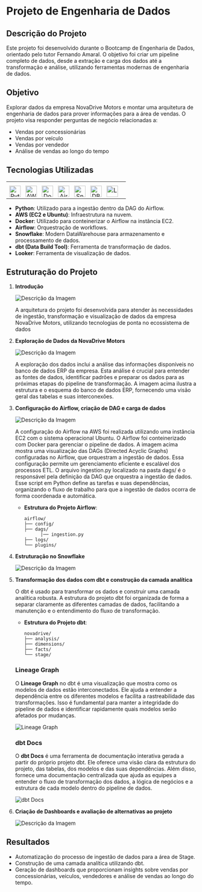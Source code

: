 ﻿# Projeto de Engenharia de Dados

## Descrição do Projeto
Este projeto foi desenvolvido durante o Bootcamp de Engenharia de Dados, orientado pelo tutor Fernando Amaral. O objetivo foi criar um pipeline completo de dados, desde a extração e carga dos dados até a transformação e análise, utilizando ferramentas modernas de engenharia de dados.

## Objetivo
Explorar dados da empresa NovaDrive Motors e montar uma arquitetura de engenharia de dados para prover informações para a área de vendas. O projeto visa responder perguntas de negócio relacionadas a:
- Vendas por concessionárias
- Vendas por veículo
- Vendas por vendedor
- Análise de vendas ao longo do tempo

## Tecnologias Utilizadas

<table align="center">
  <th></th>
  <tr>
    <td align="center">
      <a href="https://www.python.org"><img align="left" alt="Python" width="30px" style="padding-right:10px;" src="https://github.com/devicons/devicon/blob/master/icons/python/python-original.svg"/>
      <a href="https://aws.amazon.com/pt/"><img align="left" alt="AWS" width="30px" style="padding-right:10px;" src="https://raw.githubusercontent.com/devicons/devicon/6910f0503efdd315c8f9b858234310c06e04d9c0/icons/amazonwebservices/amazonwebservices-plain-wordmark.svg"/>
      <a href="https://www.docker.com/"><img align="left" alt="Docker" width="30px" style="padding-right:10px;" src="https://github.com/devicons/devicon/blob/master/icons/docker/docker-original.svg"/>  
      <a href="https://airflow.apache.org"><img align="left" alt="Airflow" width="30px" style="padding-right:10px;" src="https://github.com/devicons/devicon/blob/master/icons/apacheairflow/apacheairflow-original.svg"/>
      <a href="https://www.snowflake.com/pt_br/"><img align="left" alt="Snowflake" width="30px" style="padding-right:10px;" src="https://github.com/JuniorFarineli/icons-tools/blob/main/snowflake.svg"/>
      <a href="https://www.getdbt.com"><img align="left" alt="DBT" width="30px" style="padding-right:10px;" src="https://github.com/JuniorFarineli/icons-tools/blob/main/dbt.png"/>
      <a href="https://lookerstudio.google.com/overview"><img align="left" alt="Looker" width="30px" style="padding-right:10px;" src="https://github.com/JuniorFarineli/icons-tools/blob/main/looker-icon.svg"/>
    </td>
  </tr>
</table>

- **Python**: Utilizado para a ingestão dentro da DAG do Airflow.
- **AWS (EC2 e Ubuntu)**: Infraestrutura na nuvem.
- **Docker**: Utilizado para conteinerizar o Airflow na instância EC2.
- **Airflow**: Orquestração de workflows.
- **Snowflake**: Modern DataWarehouse para armazenamento e processamento de dados.
- **dbt (Data Build Tool)**: Ferramenta de transformação de dados.
- **Looker**: Ferramenta de visualização de dados.

## Estruturação do Projeto
1. **Introdução**

    ![Descrição da Imagem](pics/Arquitetura.png)
    
    A arquitetura do projeto foi desenvolvida para atender às necessidades de ingestão, transformação e visualização de dados da empresa NovaDrive Motors, utilizando tecnologias de ponta no ecossistema de dados

2. **Exploração de Dados da NovaDrive Motors**

    ![Descrição da Imagem](pics/Banco_ERP.png)
    
    A exploração dos dados inclui a análise das informações disponíveis no banco de dados ERP da empresa. Esta análise é crucial para entender as fontes de dados, identificar padrões e preparar os dados para as próximas etapas do pipeline de transformação. A imagem acima ilustra a estrutura e o esquema do banco de dados ERP, fornecendo uma visão geral das tabelas e suas interconexões.

3. **Configuração do Airflow, criação de DAG e carga de dados**

    ![Descrição da Imagem](pics/Airflow_Dag.png)
    
    A configuração do Airflow na AWS foi realizada utilizando uma instância EC2 com o sistema operacional Ubuntu. O Airflow foi conteinerizado com Docker para gerenciar o pipeline de dados. A imagem acima mostra uma visualização das DAGs (Directed Acyclic Graphs) configuradas no Airflow, que orquestram a ingestão de dados. Essa configuração permite um gerenciamento eficiente e escalável dos processos ETL.
    O arquivo ingestion.py localizado na pasta dags/ é o responsável pela definição da DAG que orquestra a ingestão de dados. Esse script em Python define as tarefas e suas dependências, organizando o fluxo de trabalho para que a ingestão de dados ocorra de forma coordenada e automática.

    - **Estrutura do Projeto Airflow**:
      ```plaintext
      airflow/
      ├── config/
      ├── dags/
            |── ingestion.py
      ├── logs/
      └── plugins/
      ```
 

4. **Estruturação no Snowflake**

    ![Descrição da Imagem](pics/Snowflake.png)     
 

5. **Transformação dos dados com dbt e construção da camada analítica**

   O dbt é usado para transformar os dados e construir uma camada analítica robusta. A estrutura do projeto dbt foi organizada de forma a separar claramente as diferentes camadas de dados, facilitando a manutenção e o entendimento do fluxo de transformação.

   - **Estrutura do Projeto dbt**:
     ```plaintext
     novadrive/
     ├── analysis/
     ├── dimensions/
     ├── facts/
     └── stage/
     ```

   ### Lineage Graph

   O **Lineage Graph** no dbt é uma visualização que mostra como os modelos de dados estão interconectados. Ele ajuda a entender a dependência entre os diferentes modelos e facilita a rastreabilidade das transformações. Isso é fundamental para manter a integridade do pipeline de dados e identificar rapidamente quais modelos serão afetados por mudanças.

   ![Lineage Graph](pics/Lineage_Graph.png)

   ### dbt Docs

   O **dbt Docs** é uma ferramenta de documentação interativa gerada a partir do próprio projeto dbt. Ele oferece uma visão clara da estrutura do projeto, das tabelas, dos modelos e das suas dependências. Além disso, fornece uma documentação centralizada que ajuda as equipes a entender o fluxo de transformação dos dados, a lógica de negócios e a estrutura de cada modelo dentro do pipeline de dados.

   ![dbt Docs](pics/dbt_Docs.png)



6. **Criação de Dashboards e avaliação de alternativas ao projeto**

    ![Descrição da Imagem](pics/looker.png)   

## Resultados
- Automatização do processo de ingestão de dados para a área de Stage.
- Construção de uma camada analítica utilizando dbt.
- Geração de dashboards que proporcionam insights sobre vendas por concessionárias, veículos, vendedores e análise de vendas ao longo do tempo.
